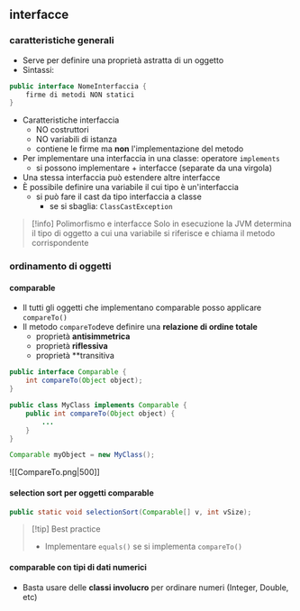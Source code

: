 ## interfacce
### caratteristiche generali
- Serve per definire una proprietà astratta di un oggetto
- Sintassi:
```java
public interface NomeInterfaccia {
	firme di metodi NON statici
}
```
- Caratteristiche interfaccia
	- NO costruttori
	- NO variabili di istanza
	- contiene le firme ma **non** l'implementazione del metodo
- Per implementare una interfaccia in una classe: operatore ```implements```
	- si possono implementare + interfacce (separate da una virgola)
- Una stessa interfaccia può estendere altre interfacce
- È possibile definire una variabile il cui tipo è un'interfaccia
	- si può fare il cast da tipo interfaccia a classe
		- se si sbaglia: ```ClassCastException```

>[!info] Polimorfismo e interfacce
>Solo in esecuzione la JVM determina il tipo di oggetto a cui una variabile si riferisce e chiama il metodo corrispondente


### ordinamento di oggetti
#### comparable
- Il tutti gli oggetti che implementano comparable posso applicare ```compareTo()```
- Il metodo ```compareTo```deve definire una **relazione di ordine totale**
	- proprietà **antisimmetrica**
	- proprietà **riflessiva**
	- proprietà **transitiva
```java
public interface Comparable {
	int compareTo(Object object);
}

public class MyClass implements Comparable {
	public int compareTo(Object object) {
		...
	}
}

Comparable myObject = new MyClass();
```
![[CompareTo.png|500]]
#### selection sort per oggetti comparable
```java
public static void selectionSort(Comparable[] v, int vSize);
```

>[!tip] Best practice
>- Implementare ```equals()``` se si implementa ```compareTo()```

#### comparable con tipi di dati numerici
- Basta usare delle **classi involucro** per ordinare numeri (Integer, Double, etc)